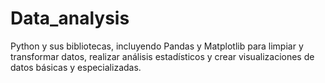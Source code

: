 # Data_analysis

Python y sus bibliotecas, incluyendo Pandas y
Matplotlib para limpiar y transformar datos,
realizar análisis estadísticos y crear
visualizaciones de datos básicas y especializadas.
